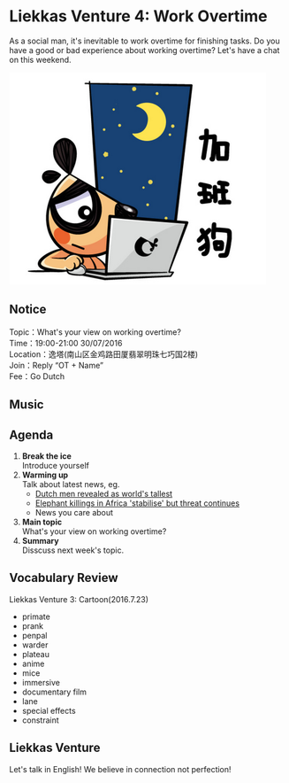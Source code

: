 
# Liekkas Venture 4: Work Overtime

As a social man, it's inevitable to work overtime for finishing tasks. Do you have a good or bad experience about working overtime? Let's have a chat on this weekend.

![OT](./images/jiaban.png "OT")

## Notice

Topic：What's your view on working overtime?  
Time：19:00-21:00 30/07/2016  
Location：逸塔(南山区金鸡路田厦翡翠明珠七巧国2楼)  
Join：Reply “OT + Name”   
Fee：Go Dutch

## Music


## Agenda

1. **Break the ice**  
    Introduce yourself
2. **Warming up**   
    Talk about latest news, eg.
    - [Dutch men revealed as world's tallest](http://www.bbc.com/news/science-environment-36888541?utm_source=pocket&utm_medium=email&utm_campaign=pockethits)
    - [Elephant killings in Africa 'stabilise' but threat continues](http://www.bbc.com/news/science-environment-36909835)
    - News you care about
3. **Main topic**  
    What's your view on working overtime?  
4. **Summary**   
    Disscuss next week's topic.

## Vocabulary Review

Liekkas Venture 3: Cartoon(2016.7.23)

- primate
- prank
- penpal
- warder
- plateau
- anime
- mice
- immersive
- documentary film
- lane
- special effects
- constraint

## Liekkas Venture

Let's talk in English!
We believe in connection not perfection!
